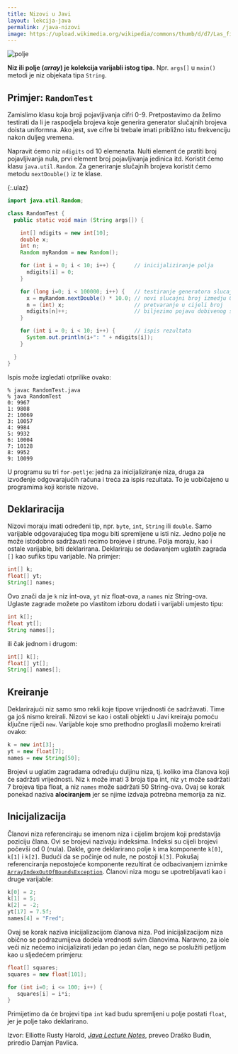 ```yaml
---
title: Nizovi u Javi
layout: lekcija-java
permalink: /java-nizovi
image: https://upload.wikimedia.org/wikipedia/commons/thumb/d/d7/Las_filas_003.jpg/640px-Las_filas_003.jpg
---
```


![polje]({{page.image}})

**Niz ili polje  (*array*) je kolekcija varijabli istog tipa.** Npr. `args[]` u `main()` metodi je niz objekata tipa `String`.

## Primjer: `RandomTest`

Zamislimo klasu koja broji pojavljivanja cifri 0-9. Pretpostavimo da želimo testirati da li je raspodjela brojeva koje generira generator slučajnih brojeva doista uniformna. Ako jest, sve cifre bi trebale imati približno istu frekvenciju nakon duljeg vremena.

Napravit ćemo niz `ndigits` od 10 elemenata. Nulti element će pratiti broj pojavljivanja nula, prvi element broj pojavljivanja jedinica itd. Koristit ćemo klasu `java.util.Random`. Za generiranje slučajnih brojeva koristit ćemo metodu `nextDouble()` iz te klase.

{:.ulaz}
```java
import java.util.Random;

class RandomTest {
  public static void main (String args[]) {

    int[] ndigits = new int[10];
    double x;
    int n;
    Random myRandom = new Random();

    for (int i = 0; i < 10; i++) {      // inicijaliziranje polja
      ndigits[i] = 0;
    }

    for (long i=0; i < 100000; i++) {   // testiranje generatora slucajnih brojeva
      x = myRandom.nextDouble() * 10.0; // novi slucajni broj izmedju 0 i 9
      n = (int) x;                      // pretvaranje u cijeli broj
      ndigits[n]++;                     // biljezimo pojavu dobivenog slucajnog broja
    }

    for (int i = 0; i < 10; i++) {      // ispis rezultata
      System.out.println(i+": " + ndigits[i]);
    }

  }
}
```

Ispis može izgledati otprilike ovako:
```
% javac RandomTest.java
% java RandomTest
0: 9967
1: 9808
2: 10069
3: 10057
4: 9984
5: 9932
6: 10004
7: 10128
8: 9952
9: 10099
```

U programu su tri `for-petlje`: jedna za inicijaliziranje niza, druga za izvođenje odgovarajućih računa i treća za ispis rezultata. To je uobičajeno u programima koji koriste nizove.

## Deklariracija

Nizovi moraju imati određeni tip, npr. `byte`, `int`, `String` ili `double`. Samo varijable odgovarajućeg tipa mogu biti spremljene u isti niz. Jedno polje ne može istodobno sadržavati recimo brojeve i strune. Polja moraju, kao i ostale varijable, biti deklarirana. Deklariraju se dodavanjem uglatih zagrada `[]` kao sufiks tipu varijable. Na primjer:

```java
int[] k;
float[] yt;
String[] names;
```

Ovo znači da je `k` niz int-ova, `yt` niz float-ova, a `names` niz String-ova. Uglaste zagrade možete po vlastitom izboru dodati i varijabli umjesto tipu:

```java
int k[];
float yt[];
String names[];
```

ili čak jednom i drugom:

```java
int[] k[];
float[] yt[];
String[] names[];
```

## Kreiranje

Deklarirajući niz samo smo rekli koje tipove vrijednosti će sadržavati. Time ga još nismo kreirali. Nizovi se kao i ostali objekti u Javi kreiraju pomoću ključne riječi `new`. Varijable koje smo prethodno proglasili možemo kreirati ovako:

```java
k = new int[3];
yt = new float[7];
names = new String[50];
```

Brojevi u uglatim zagradama određuju duljinu niza, tj. koliko ima članova koji će sadržati vrijednosti. Niz `k` može imati 3 broja tipa int, niz `yt` može sadržati 7 brojeva tipa float, a niz `names` može sadržati 50 String-ova. Ovaj se korak ponekad naziva **alociranjem** jer se njime izdvaja potrebna memorija za niz.

## Inicijalizacija

Članovi niza referenciraju se imenom niza i cijelim brojem koji predstavlja poziciju člana. Ovi se brojevi nazivaju indeksima. Indeksi su cijeli brojevi počevši od 0 (nula). Dakle, gore deklarirano polje `k` ima komponente `k[0]`, `k[1]` i `k[2]`. Budući da se počinje od nule, ne postoji `k[3]`. Pokušaj referenciranja nepostojeće komponente rezultirat će odbacivanjem iznimke [`ArrayIndexOutOfBoundsException`](https://docs.oracle.com/javase/7/docs/api/java/lang/ArrayIndexOutOfBoundsException.html). Članovi niza mogu se upotrebljavati kao i druge varijable:

```java
k[0] = 2;
k[1] = 5;
k[2] = -2;
yt[17] = 7.5f;
names[4] = "Fred";
```

Ovaj se korak naziva inicijalizacijom članova niza. Pod inicijalizacijom niza obično se podrazumijeva dodela vrednosti svim članovima. Naravno, za iole veći niz nećemo inicijalizirati jedan po jedan član, nego se poslužiti petljom kao u sljedećem primjeru:

```java
float[] squares;
squares = new float[101];

for (int i=0; i <= 100; i++) {
   squares[i] = i*i;
}
```

Primijetimo da će brojevi tipa `int` kad budu spremljeni u polje postati `float`, jer je polje tako deklarirano.


Izvor: Elliotte Rusty Harold, *[Java Lecture Notes](//www.cafeaulait.org/course/index.html)*, preveo Draško Budin, priredio Damjan Pavlica.
